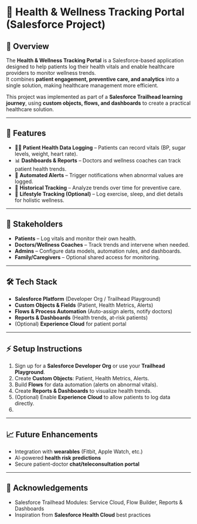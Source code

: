 # 🏥 Health & Wellness Tracking Portal (Salesforce Project)

## 📌 Overview
The **Health & Wellness Tracking Portal** is a Salesforce-based application designed to help patients log their health vitals and enable healthcare providers to monitor wellness trends.  
It combines **patient engagement, preventive care, and analytics** into a single solution, making healthcare management more efficient.

This project was implemented as part of a **Salesforce Trailhead learning journey**, using **custom objects, flows, and dashboards** to create a practical healthcare solution.

---

## 🚀 Features
- 👩‍⚕️ **Patient Health Data Logging** – Patients can record vitals (BP, sugar levels, weight, heart rate).  
- 📊 **Dashboards & Reports** – Doctors and wellness coaches can track patient health trends.  
- 🔔 **Automated Alerts** – Trigger notifications when abnormal values are logged.  
- 📅 **Historical Tracking** – Analyze trends over time for preventive care.  
- 🥗 **Lifestyle Tracking (Optional)** – Log exercise, sleep, and diet details for holistic wellness.  

---

## 👥 Stakeholders
- **Patients** – Log vitals and monitor their own health.  
- **Doctors/Wellness Coaches** – Track trends and intervene when needed.  
- **Admins** – Configure data models, automation rules, and dashboards.  
- **Family/Caregivers** – Optional shared access for monitoring.  

---

## 🛠️ Tech Stack
- **Salesforce Platform** (Developer Org / Trailhead Playground)  
- **Custom Objects & Fields** (Patient, Health Metrics, Alerts)  
- **Flows & Process Automation** (Auto-assign alerts, notify doctors)  
- **Reports & Dashboards** (Health trends, at-risk patients)  
- (Optional) **Experience Cloud** for patient portal  

---

## ⚡ Setup Instructions
1. Sign up for a **Salesforce Developer Org** or use your **Trailhead Playground**.  
2. Create **Custom Objects**: Patient, Health Metrics, Alerts.  
3. Build **Flows** for data automation (alerts on abnormal vitals).  
4. Create **Reports & Dashboards** to visualize health trends.  
5. (Optional) Enable **Experience Cloud** to allow patients to log data directly.
6. 
---

## 📈 Future Enhancements
- Integration with **wearables** (Fitbit, Apple Watch, etc.)  
- AI-powered **health risk predictions**  
- Secure patient-doctor **chat/teleconsultation portal**  

---

## 🙌 Acknowledgements
- Salesforce Trailhead Modules: Service Cloud, Flow Builder, Reports & Dashboards  
- Inspiration from **Salesforce Health Cloud** best practices  






